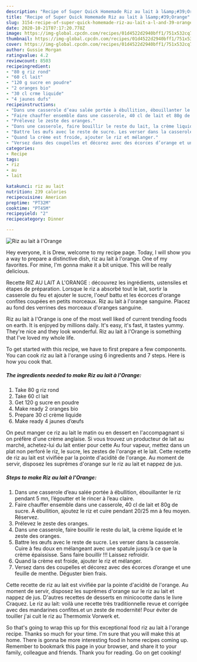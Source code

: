 ```yaml
---
description: "Recipe of Super Quick Homemade Riz au lait à l&amp;#39;Orange"
title: "Recipe of Super Quick Homemade Riz au lait à l&amp;#39;Orange"
slug: 3154-recipe-of-super-quick-homemade-riz-au-lait-a-l-and-39-orange
date: 2020-10-21T07:17:20.778Z
image: https://img-global.cpcdn.com/recipes/01d4522d2940bff1/751x532cq70/riz-au-lait-a-lorange-photo-principale-de-la-recette.jpg
thumbnail: https://img-global.cpcdn.com/recipes/01d4522d2940bff1/751x532cq70/riz-au-lait-a-lorange-photo-principale-de-la-recette.jpg
cover: https://img-global.cpcdn.com/recipes/01d4522d2940bff1/751x532cq70/riz-au-lait-a-lorange-photo-principale-de-la-recette.jpg
author: Gussie Morgan
ratingvalue: 4.2
reviewcount: 8503
recipeingredient:
- "80 g riz rond"
- "60 cl lait"
- "120 g sucre en poudre"
- "2 oranges bio"
- "30 cl crme liquide"
- "4 jaunes dufs"
recipeinstructions:
- "Dans une casserole d’eau salée portée à ébullition, ébouillanter le riz pendant 5 mn, l’égoutter et le rincer à l’eau claire."
- "Faire chauffer ensemble dans une casserole, 40 cl de lait et 80g de sucre. À ébullition, ajoutez le riz et cuire pendant 20/25 mn à feu moyen. Réservez."
- "Prélevez le zeste des oranges."
- "Dans une casserole, faire bouillir le reste du lait, la crème liquide et le zeste des oranges."
- "Battre les œufs avec le reste de sucre. Les verser dans la casserole. Cuire à feu doux en mélangeant avec une spatule jusqu’à ce que la crème épaississe. Sans faire bouillir !!! Laissez refroidir."
- "Quand la crème est froide, ajouter le riz et mélanger."
- "Versez dans des coupelles et décorez avec des écorces d’orange et une feuille de menthe. Déguster bien frais."
categories:
- Recipe
tags:
- riz
- au
- lait

katakunci: riz au lait 
nutrition: 239 calories
recipecuisine: American
preptime: "PT32M"
cooktime: "PT45M"
recipeyield: "2"
recipecategory: Dinner

---
```



![Riz au lait à l&#39;Orange](https://img-global.cpcdn.com/recipes/01d4522d2940bff1/751x532cq70/riz-au-lait-a-lorange-photo-principale-de-la-recette.jpg)

Hey everyone, it is Drew, welcome to my recipe page. Today, I will show you a way to prepare a distinctive dish, riz au lait à l&#39;orange. One of my favorites. For mine, I'm gonna make it a bit unique. This will be really delicious.

Recette RIZ AU LAIT A L&#39;ORANGE : découvrez les ingrédients, ustensiles et étapes de préparation. Lorsque le riz a absorbé tout le lait, sortir la casserole du feu et ajouter le sucre, l&#39;oeuf battu et les écorces d&#39;orange confites coupées en petits morceaux. Riz au lait à l&#39;orange sanguine. Placez au fond des verrines des morceaux d&#39;oranges sanguine.

Riz au lait à l&#39;Orange is one of the most well liked of current trending foods on earth. It is enjoyed by millions daily. It's easy, it's fast, it tastes yummy. They're nice and they look wonderful. Riz au lait à l&#39;Orange is something that I've loved my whole life.


To get started with this recipe, we have to first prepare a few components. You can cook riz au lait à l&#39;orange using 6 ingredients and 7 steps. Here is how you cook that.

<!--inarticleads1-->

##### The ingredients needed to make Riz au lait à l&#39;Orange:

1. Take 80 g riz rond
1. Take 60 cl lait
1. Get 120 g sucre en poudre
1. Make ready 2 oranges bio
1. Prepare 30 cl crème liquide
1. Make ready 4 jaunes d’œufs


On peut manger ce riz au lait le matin ou en dessert en l&#39;accompagnant si on préfère d&#39;une crème anglaise. Si vous trouvez un producteur de lait au marché, achetez-lui du lait entier pour cette Au four vapeur, mettez dans un plat non perforé le riz, le sucre, les zestes de l&#39;orange et le lait. Cette recette de riz au lait est vivifiée par la pointe d&#39;acidité de l&#39;orange. Au moment de servir, disposez les suprêmes d&#39;orange sur le riz au lait et nappez de jus. 

<!--inarticleads2-->

##### Steps to make Riz au lait à l&#39;Orange:

1. Dans une casserole d’eau salée portée à ébullition, ébouillanter le riz pendant 5 mn, l’égoutter et le rincer à l’eau claire.
1. Faire chauffer ensemble dans une casserole, 40 cl de lait et 80g de sucre. À ébullition, ajoutez le riz et cuire pendant 20/25 mn à feu moyen. Réservez.
1. Prélevez le zeste des oranges.
1. Dans une casserole, faire bouillir le reste du lait, la crème liquide et le zeste des oranges.
1. Battre les œufs avec le reste de sucre. Les verser dans la casserole. Cuire à feu doux en mélangeant avec une spatule jusqu’à ce que la crème épaississe. Sans faire bouillir !!! Laissez refroidir.
1. Quand la crème est froide, ajouter le riz et mélanger.
1. Versez dans des coupelles et décorez avec des écorces d’orange et une feuille de menthe. Déguster bien frais.


Cette recette de riz au lait est vivifiée par la pointe d&#39;acidité de l&#39;orange. Au moment de servir, disposez les suprêmes d&#39;orange sur le riz au lait et nappez de jus. D&#39;autres recettes de desserts en minicocotte dans le livre Craquez. Le riz au lait: voilà une recette très traditionnelle revue et corrigée avec des mandarines confites.et un zeste de modernité! Pour éviter de touiller j&#39;ai cuit le riz au Thermomix Vorwerk et. 

So that's going to wrap this up for this exceptional food riz au lait à l&#39;orange recipe. Thanks so much for your time. I'm sure that you will make this at home. There is gonna be more interesting food in home recipes coming up. Remember to bookmark this page in your browser, and share it to your family, colleague and friends. Thank you for reading. Go on get cooking!
